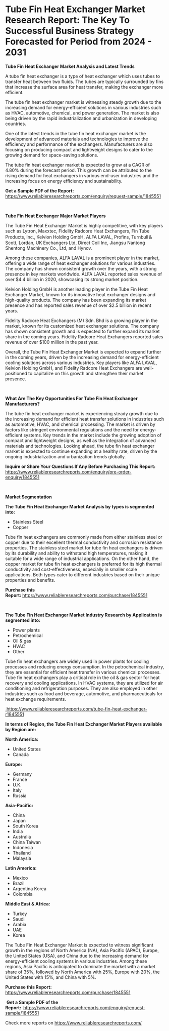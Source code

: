 <p><h1>Tube Fin Heat Exchanger Market Research Report: The Key To Successful Business Strategy Forecasted for Period from 2024 - 2031</h1></p><p><strong>Tube Fin Heat Exchanger Market Analysis and Latest Trends</strong></p>
<p><p>A tube fin heat exchanger is a type of heat exchanger which uses tubes to transfer heat between two fluids. The tubes are typically surrounded by fins that increase the surface area for heat transfer, making the exchanger more efficient.</p><p>The tube fin heat exchanger market is witnessing steady growth due to the increasing demand for energy-efficient solutions in various industries such as HVAC, automotive, chemical, and power generation. The market is also being driven by the rapid industrialization and urbanization in developing countries.</p><p>One of the latest trends in the tube fin heat exchanger market is the development of advanced materials and technologies to improve the efficiency and performance of the exchangers. Manufacturers are also focusing on producing compact and lightweight designs to cater to the growing demand for space-saving solutions.</p><p>The tube fin heat exchanger market is expected to grow at a CAGR of 4.80% during the forecast period. This growth can be attributed to the rising demand for heat exchangers in various end-user industries and the increasing focus on energy efficiency and sustainability.</p></p>
<p><strong>Get a Sample PDF of the Report:&nbsp;</strong> <a href="https://www.reliableresearchreports.com/enquiry/request-sample/1845551">https://www.reliableresearchreports.com/enquiry/request-sample/1845551</a></p>
<p>&nbsp;</p>
<p><strong>Tube Fin Heat Exchanger Major Market Players</strong></p>
<p><p>The Tube Fin Heat Exchanger Market is highly competitive, with key players such as Lytron, Maxxtec, Fidelity Radcore Heat Exchangers, Fin Tube Products, Inc., Kelvion Holding GmbH, ALFA LAVAL, Profins, Turnbull＆Scott, Lordan, UK Exchangers Ltd, Direct Coil Inc, Jiangsu Nantong Shentong Machinery Co., Ltd, and Hynov.</p><p>Among these companies, ALFA LAVAL is a prominent player in the market, offering a wide range of heat exchanger solutions for various industries. The company has shown consistent growth over the years, with a strong presence in key markets worldwide. ALFA LAVAL reported sales revenue of over $4.4 billion in 2020, showcasing its strong market position.</p><p>Kelvion Holding GmbH is another leading player in the Tube Fin Heat Exchanger Market, known for its innovative heat exchanger designs and high-quality products. The company has been expanding its market presence and has reported sales revenue of over $2.5 billion in recent years.</p><p>Fidelity Radcore Heat Exchangers (M) Sdn. Bhd is a growing player in the market, known for its customized heat exchanger solutions. The company has shown consistent growth and is expected to further expand its market share in the coming years. Fidelity Radcore Heat Exchangers reported sales revenue of over $100 million in the past year.</p><p>Overall, the Tube Fin Heat Exchanger Market is expected to expand further in the coming years, driven by the increasing demand for energy-efficient cooling solutions across various industries. Key players like ALFA LAVAL, Kelvion Holding GmbH, and Fidelity Radcore Heat Exchangers are well-positioned to capitalize on this growth and strengthen their market presence.</p></p>
<p>&nbsp;</p>
<p><strong>What Are The Key Opportunities For Tube Fin Heat Exchanger Manufacturers?</strong></p>
<p><p>The tube fin heat exchanger market is experiencing steady growth due to the increasing demand for efficient heat transfer solutions in industries such as automotive, HVAC, and chemical processing. The market is driven by factors like stringent environmental regulations and the need for energy-efficient systems. Key trends in the market include the growing adoption of compact and lightweight designs, as well as the integration of advanced materials and technologies. Looking ahead, the tube fin heat exchanger market is expected to continue expanding at a healthy rate, driven by the ongoing industrialization and urbanization trends globally.</p></p>
<p><strong>Inquire or Share Your Questions If Any Before Purchasing This Report:</strong> <a href="https://www.reliableresearchreports.com/enquiry/pre-order-enquiry/1845551">https://www.reliableresearchreports.com/enquiry/pre-order-enquiry/1845551</a></p>
<p>&nbsp;</p>
<p><strong>Market Segmentation</strong></p>
<p><strong>The Tube Fin Heat Exchanger Market Analysis by types is segmented into:</strong></p>
<p><ul><li>Stainless Steel</li><li>Copper</li></ul></p>
<p><p>Tube fin heat exchangers are commonly made from either stainless steel or copper due to their excellent thermal conductivity and corrosion resistance properties. The stainless steel market for tube fin heat exchangers is driven by its durability and ability to withstand high temperatures, making it suitable for a wide range of industrial applications. On the other hand, the copper market for tube fin heat exchangers is preferred for its high thermal conductivity and cost-effectiveness, especially in smaller scale applications. Both types cater to different industries based on their unique properties and benefits.</p></p>
<p><strong>Purchase this Report:&nbsp;</strong><a href="https://www.reliableresearchreports.com/purchase/1845551">https://www.reliableresearchreports.com/purchase/1845551</a></p>
<p>&nbsp;</p>
<p><strong>The Tube Fin Heat Exchanger Market Industry Research by Application is segmented into:</strong></p>
<p><ul><li>Power plants</li><li>Petrochemical</li><li>Oil & gas</li><li>HVAC</li><li>Other</li></ul></p>
<p><p>Tube fin heat exchangers are widely used in power plants for cooling processes and reducing energy consumption. In the petrochemical industry, they are essential for efficient heat transfer in various chemical processes. Tube fin heat exchangers play a critical role in the oil & gas sector for heat recovery and cooling applications. In HVAC systems, they are utilized for air conditioning and refrigeration purposes. They are also employed in other industries such as food and beverage, automotive, and pharmaceuticals for heat exchange requirements.</p></p>
<p><a href="https://www.reliableresearchreports.com/tube-fin-heat-exchanger-r1845551">&nbsp;https://www.reliableresearchreports.com/tube-fin-heat-exchanger-r1845551</a></p>
<p><strong>In terms of Region, the Tube Fin Heat Exchanger Market Players available by Region are:</strong></p>
<p>
    <p> <strong> North America: </strong>
        <ul>
            <li>United States</li>
            <li>Canada</li>
        </ul>
        </p> 
    <p> <strong> Europe: </strong>
        <ul>
            <li>Germany</li>
            <li>France</li>
            <li>U.K.</li>
            <li>Italy</li>
            <li>Russia</li>
        </ul>
        </p> 
    <p> <strong> Asia-Pacific: </strong>
        <ul>
            <li>China</li>
            <li>Japan</li>
            <li>South Korea</li>
            <li>India</li>
            <li>Australia</li>
            <li>China Taiwan</li>
            <li>Indonesia</li>
            <li>Thailand</li>
            <li>Malaysia</li>
        </ul>
        </p> 
    <p> <strong> Latin America: </strong>
        <ul>
            <li>Mexico</li>
            <li>Brazil</li>
            <li>Argentina Korea</li>
            <li>Colombia</li>
        </ul>
        </p> 
    <p> <strong> Middle East & Africa: </strong>
        <ul>
            <li>Turkey</li>
            <li>Saudi</li>
            <li>Arabia</li>
            <li>UAE</li>
            <li>Korea</li>
        </ul>
    </p>
    </p>
<p><p>The Tube Fin Heat Exchanger Market is expected to witness significant growth in the regions of North America (NA), Asia Pacific (APAC), Europe, the United States (USA), and China due to the increasing demand for energy-efficient cooling systems in various industries. Among these regions, Asia Pacific is anticipated to dominate the market with a market share of 35%, followed by North America with 25%, Europe with 20%, the United States with 15%, and China with 5%.</p></p>
<p><strong>Purchase this Report: </strong><a href="https://www.reliableresearchreports.com/purchase/1845551">https://www.reliableresearchreports.com/purchase/1845551</a></p>
<p>&nbsp;<strong>Get a Sample PDF of the Report:&nbsp;&nbsp;</strong><a href="https://www.reliableresearchreports.com/enquiry/request-sample/1845551">https://www.reliableresearchreports.com/enquiry/request-sample/1845551</a></p>
<p><strong></strong></p>
<p>Check more reports on <a href="https://www.reliableresearchreports.com/">https://www.reliableresearchreports.com/</a></p>